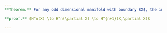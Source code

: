 ```yaml
---
**Theorem.** For any odd dimensional manifold with boundary $X$, the inclusion $i: \partial X \to X$ kills half the homology.

**proof.** $H^n(X) \to H^n(\partial X) \to H^{n+1}(X,\partial X)$

---
```

<!--stackedit_data:
eyJoaXN0b3J5IjpbMTY4Nzg1MTE3NSw2MDg4Nzk4MzQsLTIwOD
g3NDY2MTJdfQ==
-->